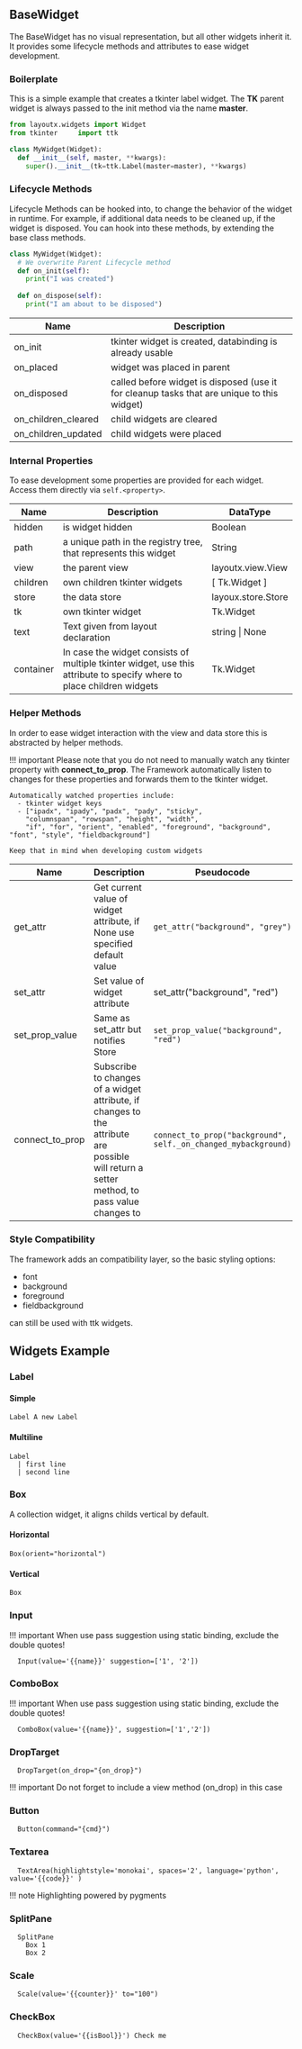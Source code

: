 ## BaseWidget
The BaseWidget has no visual representation, but all other widgets inherit it. It provides some lifecycle methods and attributes to ease widget development.

### Boilerplate

This is a simple example that creates a tkinter label widget.
The **TK** parent widget is always passed to the init method via the name **master**.

```python
from layoutx.widgets import Widget
from tkinter     import ttk

class MyWidget(Widget):
  def __init__(self, master, **kwargs):
    super().__init__(tk=ttk.Label(master=master), **kwargs)

```

### Lifecycle Methods

Lifecycle Methods can be hooked into, to change the behavior of the widget in runtime. For example, if additional data needs to be cleaned up, if the widget is disposed. You can hook into these methods, by extending the base class methods.

```python
class MyWidget(Widget):
  # We overwrite Parent Lifecycle method
  def on_init(self):
    print("I was created")
  
  def on_dispose(self):
    print("I am about to be disposed")
```

| Name | Description |
| ---  | ---         |
| on_init | tkinter widget is created, databinding is already usable  |
| on_placed | widget was placed in parent |
| on_disposed | called before widget is disposed (use it for cleanup tasks that are unique to this widget) |
| on_children_cleared | child widgets are cleared  |
| on_children_updated | child widgets were placed  |

### Internal Properties

To ease development some properties are provided for each widget.
Access them directly via `self.<property>`.

| Name |  Description   | DataType    |
| ---  |  ---           |   ---       |
| hidden |    is widget hidden    |  Boolean    |
| path | a unique path in the registry tree, that represents this widget | String |
| view | the parent view | layoutx.view.View |
| children | own children tkinter widgets | [ Tk.Widget ] |
| store | the data store | layoux.store.Store |
| tk | own tkinter widget | Tk.Widget |
| text | Text given from layout declaration | string \| None |
| container | In case the widget consists of multiple tkinter widget, use this attribute to specify where to place children widgets | Tk.Widget |

### Helper Methods

In order to ease widget interaction with the view and data store this is abstracted by helper methods.

!!! important
    Please note that you do not need to manually watch any tkinter property with **connect_to_prop**. The Framework automatically listen to changes for these properties and forwards them to the tkinter widget.

    Automatically watched properties include:
      - tkinter widget keys
      - ["ipadx", "ipady", "padx", "pady", "sticky",
        "columnspan", "rowspan", "height", "width",
        "if", "for", "orient", "enabled", "foreground", "background", "font", "style", "fieldbackground"]

    Keep that in mind when developing custom widgets

| Name |  Description  |  Pseudocode     |
| ---  |  ---          |  ---            |
| get_attr | Get current value of widget attribute, if None use specified default value | `get_attr("background", "grey")`  |
| set_attr | Set value of widget attribute | set_attr("background", "red")  |
| set_prop_value | Same as set_attr but notifies Store | `set_prop_value("background", "red")` |
| connect_to_prop | Subscribe to changes of a widget attribute, if changes to the attribute are possible will return a setter method, to pass value changes to |  `connect_to_prop("background", self._on_changed_mybackground)` |

### Style Compatibility

The framework adds an compatibility layer, so the basic styling options: 

- font
- background
- foreground
- fieldbackground

can still be used with ttk widgets.


## Widgets Example
### Label

#### Simple

``` pug
Label A new Label
```

#### Multiline

``` pug
Label 
  | first line
  | second line
```

### Box
A collection widget, it aligns childs vertical by default.


#### Horizontal

``` pug
Box(orient="horizontal")
```

#### Vertical

``` pug
Box
```

### Input

!!! important
    When use pass suggestion using static binding, exclude the double quotes!

```pug
  Input(value='{{name}}' suggestion=['1', '2'])
```

### ComboBox

!!! important
    When use pass suggestion using static binding, exclude the double quotes!

```pug
  ComboBox(value='{{name}}', suggestion=['1','2'])
```

### DropTarget

```pug
  DropTarget(on_drop="{on_drop}")
```

!!! important
    Do not forget to include a view method (on_drop) in this case

### Button

```pug
  Button(command="{cmd}")
```

### Textarea

```pug
  TextArea(highlightstyle='monokai', spaces='2', language='python', value='{{code}}' )
```

!!! note
    Highlighting powered by pygments

### SplitPane

```pug
  SplitPane
    Box 1
    Box 2
```

### Scale

```pug
  Scale(value='{{counter}}' to="100")
```

### CheckBox

```pug
  CheckBox(value='{{isBool}}') Check me
```